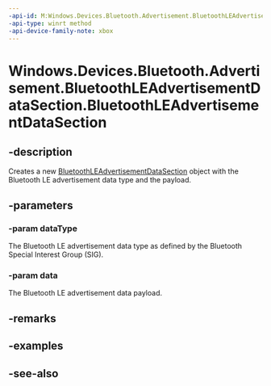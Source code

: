 ```yaml
---
-api-id: M:Windows.Devices.Bluetooth.Advertisement.BluetoothLEAdvertisementDataSection.#ctor(System.Byte,Windows.Storage.Streams.IBuffer)
-api-type: winrt method
-api-device-family-note: xbox
---
```


<!-- Method syntax
public BluetoothLEAdvertisementDataSection(System.Byte dataType, Windows.Storage.Streams.IBuffer data)
-->

# Windows.Devices.Bluetooth.Advertisement.BluetoothLEAdvertisementDataSection.BluetoothLEAdvertisementDataSection

## -description
Creates a new [BluetoothLEAdvertisementDataSection](bluetoothleadvertisementdatasection.md) object with the Bluetooth LE advertisement data type and the payload.

## -parameters
### -param dataType
The Bluetooth LE advertisement data type as defined by the Bluetooth Special Interest Group (SIG).

### -param data
The Bluetooth LE advertisement data payload.

## -remarks

## -examples

## -see-also
